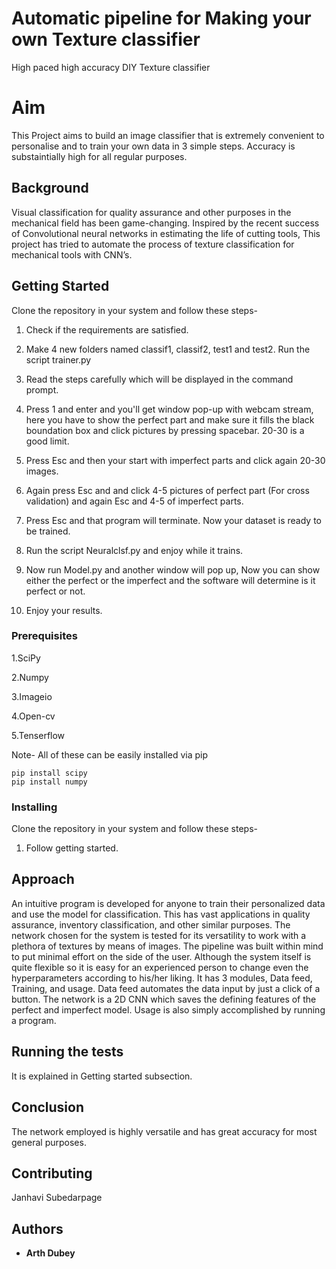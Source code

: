 # Automatic pipeline for Making your own Texture classifier
High paced high accuracy DIY Texture classifier
# Aim

This Project aims to build an image classifier that is extremely convenient to personalise and to train your own data in 3 simple steps. Accuracy is substaintially high for all regular purposes.

## Background
Visual classification for quality assurance and other purposes in the mechanical field has been game-changing. Inspired by the recent success of Convolutional neural networks in estimating the life of cutting tools, This project has tried to automate the process of texture classification for mechanical tools with CNN’s.
## Getting Started

Clone the repository in your system and follow these steps-
1. Check if the requirements are satisfied.

2. Make 4 new folders named classif1, classif2, test1 and test2. Run the script trainer.py

3. Read the steps carefully which will be displayed in the command prompt.

4. Press 1 and enter and you'll get window pop-up with webcam stream, here you have to show the perfect part and make sure it fills the black boundation box and click pictures by pressing spacebar. 20-30 is a good limit.

5. Press Esc and then your start with imperfect parts and click again 20-30 images.

6. Again press Esc and and click 4-5 pictures of perfect part (For cross validation) and again Esc and 4-5 of imperfect parts.

7. Press Esc and that program will terminate. Now your dataset is ready to be trained.

9. Run the script Neuralclsf.py and enjoy while it trains.

10. Now run Model.py and another window will pop up, Now you can show either the perfect or the imperfect and the software will determine is it perfect or not.

11. Enjoy your results.


### Prerequisites

1.SciPy 

2.Numpy 

3.Imageio 

4.Open-cv

5.Tenserflow

Note- All of these can be easily installed via pip

```
pip install scipy
pip install numpy
```

### Installing

Clone the repository in your system and follow these steps-
1. Follow getting started.

## Approach
An intuitive program is developed for anyone to train their personalized data and use the model for classification. This has vast applications in quality assurance, inventory classification, and other similar purposes. The network chosen for the system is tested for its versatility to work with a plethora of textures by means of images. The pipeline was built within mind to put minimal effort on the side of the user. Although the system itself is quite flexible so it is easy for an experienced person to change even the hyperparameters according to his/her liking. It has 3 modules, Data feed, Training, and usage. Data feed automates the data input by just a click of a button. The network is a 2D CNN which saves the defining features of the perfect and imperfect model. Usage is also simply accomplished by running a program.
## Running the tests

It is explained in Getting started subsection.

## Conclusion
The network employed is highly versatile and has great accuracy for most general purposes.
## Contributing

Janhavi Subedarpage


## Authors

* **Arth Dubey** 
